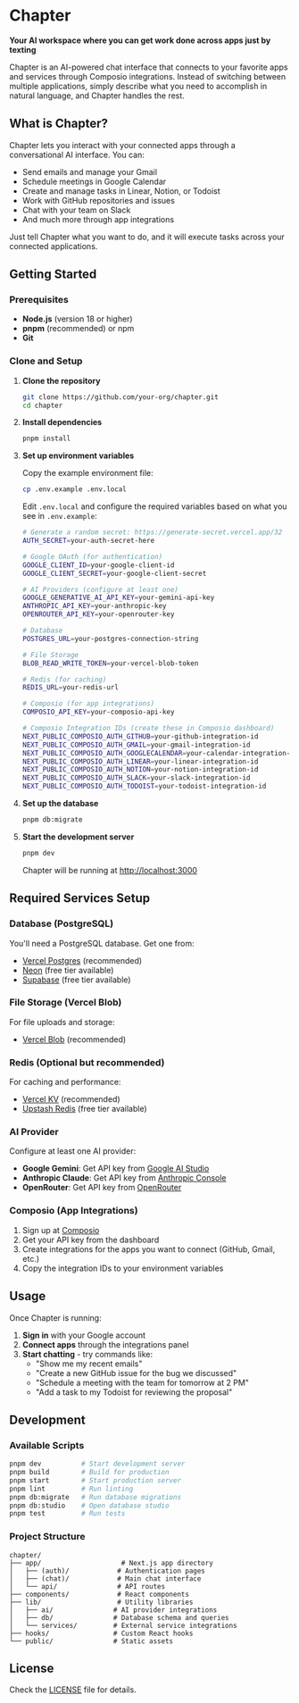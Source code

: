 # Chapter

**Your AI workspace where you can get work done across apps just by texting**

Chapter is an AI-powered chat interface that connects to your favorite apps and services through Composio integrations. Instead of switching between multiple applications, simply describe what you need to accomplish in natural language, and Chapter handles the rest.

## What is Chapter?

Chapter lets you interact with your connected apps through a conversational AI interface. You can:

- Send emails and manage your Gmail
- Schedule meetings in Google Calendar
- Create and manage tasks in Linear, Notion, or Todoist
- Work with GitHub repositories and issues
- Chat with your team on Slack
- And much more through app integrations

Just tell Chapter what you want to do, and it will execute tasks across your connected applications.

## Getting Started

### Prerequisites

- **Node.js** (version 18 or higher)
- **pnpm** (recommended) or npm
- **Git**

### Clone and Setup

1. **Clone the repository**

   ```bash
   git clone https://github.com/your-org/chapter.git
   cd chapter
   ```

2. **Install dependencies**

   ```bash
   pnpm install
   ```

3. **Set up environment variables**

   Copy the example environment file:

   ```bash
   cp .env.example .env.local
   ```

   Edit `.env.local` and configure the required variables based on what you see in `.env.example`:

   ```bash
   # Generate a random secret: https://generate-secret.vercel.app/32
   AUTH_SECRET=your-auth-secret-here

   # Google OAuth (for authentication)
   GOOGLE_CLIENT_ID=your-google-client-id
   GOOGLE_CLIENT_SECRET=your-google-client-secret

   # AI Providers (configure at least one)
   GOOGLE_GENERATIVE_AI_API_KEY=your-gemini-api-key
   ANTHROPIC_API_KEY=your-anthropic-key
   OPENROUTER_API_KEY=your-openrouter-key

   # Database
   POSTGRES_URL=your-postgres-connection-string

   # File Storage
   BLOB_READ_WRITE_TOKEN=your-vercel-blob-token

   # Redis (for caching)
   REDIS_URL=your-redis-url

   # Composio (for app integrations)
   COMPOSIO_API_KEY=your-composio-api-key

   # Composio Integration IDs (create these in Composio dashboard)
   NEXT_PUBLIC_COMPOSIO_AUTH_GITHUB=your-github-integration-id
   NEXT_PUBLIC_COMPOSIO_AUTH_GMAIL=your-gmail-integration-id
   NEXT_PUBLIC_COMPOSIO_AUTH_GOOGLECALENDAR=your-calendar-integration-id
   NEXT_PUBLIC_COMPOSIO_AUTH_LINEAR=your-linear-integration-id
   NEXT_PUBLIC_COMPOSIO_AUTH_NOTION=your-notion-integration-id
   NEXT_PUBLIC_COMPOSIO_AUTH_SLACK=your-slack-integration-id
   NEXT_PUBLIC_COMPOSIO_AUTH_TODOIST=your-todoist-integration-id
   ```

4. **Set up the database**

   ```bash
   pnpm db:migrate
   ```

5. **Start the development server**

   ```bash
   pnpm dev
   ```

   Chapter will be running at [http://localhost:3000](http://localhost:3000)

## Required Services Setup

### Database (PostgreSQL)

You'll need a PostgreSQL database. Get one from:

- [Vercel Postgres](https://vercel.com/docs/storage/vercel-postgres/quickstart) (recommended)
- [Neon](https://neon.tech) (free tier available)
- [Supabase](https://supabase.com) (free tier available)

### File Storage (Vercel Blob)

For file uploads and storage:

- [Vercel Blob](https://vercel.com/docs/storage/vercel-blob) (recommended)

### Redis (Optional but recommended)

For caching and performance:

- [Vercel KV](https://vercel.com/docs/storage/vercel-kv) (recommended)
- [Upstash Redis](https://upstash.com) (free tier available)

### AI Provider

Configure at least one AI provider:

- **Google Gemini**: Get API key from [Google AI Studio](https://aistudio.google.com/app/apikey)
- **Anthropic Claude**: Get API key from [Anthropic Console](https://console.anthropic.com/)
- **OpenRouter**: Get API key from [OpenRouter](https://openrouter.ai/keys)

### Composio (App Integrations)

1. Sign up at [Composio](https://app.composio.dev/)
2. Get your API key from the dashboard
3. Create integrations for the apps you want to connect (GitHub, Gmail, etc.)
4. Copy the integration IDs to your environment variables

## Usage

Once Chapter is running:

1. **Sign in** with your Google account
2. **Connect apps** through the integrations panel
3. **Start chatting** - try commands like:
   - "Show me my recent emails"
   - "Create a new GitHub issue for the bug we discussed"
   - "Schedule a meeting with the team for tomorrow at 2 PM"
   - "Add a task to my Todoist for reviewing the proposal"

## Development

### Available Scripts

```bash
pnpm dev          # Start development server
pnpm build        # Build for production
pnpm start        # Start production server
pnpm lint         # Run linting
pnpm db:migrate   # Run database migrations
pnpm db:studio    # Open database studio
pnpm test         # Run tests
```

### Project Structure

```
chapter/
├── app/                    # Next.js app directory
│   ├── (auth)/            # Authentication pages
│   ├── (chat)/            # Main chat interface
│   └── api/               # API routes
├── components/            # React components
├── lib/                   # Utility libraries
│   ├── ai/               # AI provider integrations
│   ├── db/               # Database schema and queries
│   └── services/         # External service integrations
├── hooks/                # Custom React hooks
└── public/               # Static assets
```

## License

Check the [LICENSE](LICENSE) file for details.
